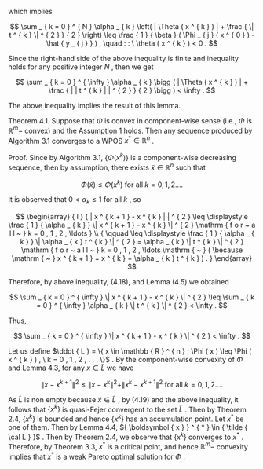 which implies

$$
\sum _ { k = 0 } ^ { N } \alpha _ { k } \left( | \Theta ( x ^ { k } ) | + \frac { \| t ^ { k } \| ^ { 2 } } { 2 } \right) \leq \frac { 1 } { \beta } ( \Phi _ { j } ( x ^ { 0 } ) - \hat { y _ { j } } ) , \quad : : \ \theta ( x ^ { k } ) < 0 .
$$

Since the right-hand side of the above inequality is finite and inequality holds for any positive integer $N$ , then we get

$$
\sum _ { k = 0 } ^ { \infty } \alpha _ { k } \bigg ( | \Theta ( x ^ { k } ) | + \frac { | | t ^ { k } | | ^ { 2 } } { 2 } \bigg ) < \infty .
$$

The above inequality implies the result of this lemma.

Theorem 4.1. Suppose that $\Phi$ is convex in component-wise sense (i.e., $\Phi$ is $\mathbb { R } ^ { m } -$ convex) and the Assumption 1 holds. Then any sequence produced by Algorithm 3.1 converges to a WPOS $x ^ { * } \in \mathbb { R } ^ { n }$ .

Proof. Since by Algorithm 3.1, $\{ \Phi ( x ^ { k } ) \}$ is a component-wise decreasing sequence, then by assumption, there exists $\tilde { x } \in \mathbb R ^ { n }$ such that

$$
\Phi ( { \tilde { x } } ) \leq \Phi ( x ^ { k } ) { \mathrm { ~ f o r ~ a l l ~ } } k = 0 , 1 , 2 \ldots .
$$

It is observed that $0 < \alpha _ { k } \le 1$ for all $k$ , so

$$
\begin{array} { l } { | x ^ { k + 1 } - x ^ { k } | | ^ { 2 } \leq \displaystyle \frac { 1 } { \alpha _ { k } } \| x ^ { k + 1 } - x ^ { k } \| ^ { 2 } \mathrm { f o r ~ a l l ~ } k = 0 , 1 , 2 , \ldots } \\ { \qquad \leq \displaystyle \frac { 1 } { \alpha _ { k } } \| \alpha _ { k } t ^ { k } \| ^ { 2 } = \alpha _ { k } \| t ^ { k } \| ^ { 2 } \mathrm { f o r ~ a l l ~ } k = 0 , 1 , 2 , \ldots \mathrm { ~ } ( \because \mathrm { ~ } x ^ { k + 1 } = x ^ { k } + \alpha _ { k } t ^ { k } ) . } \end{array}
$$

Therefore, by above inequality, (4.18), and Lemma (4.5) we obtained

$$
\sum _ { k = 0 } ^ { \infty } \| x ^ { k + 1 } - x ^ { k } \| ^ { 2 } \leq \sum _ { k = 0 } ^ { \infty } \alpha _ { k } \| t ^ { k } \| ^ { 2 } < \infty .
$$

Thus,

$$
\sum _ { k = 0 } ^ { \infty } \| x ^ { k + 1 } - x ^ { k } \| ^ { 2 } < \infty .
$$

Let us define $\ddot { L } = \{ x \in \mathbb { R } ^ { n } : \Phi ( x ) \leq \Phi ( x ^ { k } ) , \ k = 0 , 1 , 2 , . . . \}$ . By the component-wise convexity of $\Phi$ and Lemma 4.3, for any $x \in \tilde { L }$ we have

$$
\| x - x ^ { k + 1 } \| ^ { 2 } \leq \| x - x ^ { k } \| ^ { 2 } + \| x ^ { k } - x ^ { k + 1 } \| ^ { 2 } { \mathrm { ~ f o r ~ a l l ~ } } k = 0 , 1 , 2 . . . .
$$

As $\tilde { L }$ is non empty because $\tilde { x } \in \tilde { L }$ , by (4.19) and the above inequality, it follows that $\{ x ^ { k } \}$ is quasi-Fejer convergent to the set $\tilde { L }$ . Then by Theorem 2.4, $\{ x ^ { k } \}$ is bounded and hence $\{ x ^ { k } \}$ has an accumulation point. Let $x ^ { * }$ be one of them. Then by Lemma 4.4, ${ \boldsymbol { x } } ^ { * } \in { \tilde { \cal L } }$ . Then by Theorem 2.4, we observe that $\{ x ^ { k } \}$ converges to $x ^ { * }$ . Therefore, by Theorem 3.3, $x ^ { * }$ is a critical point, and hence $\mathbb { R } ^ { m } -$ convexity implies that $x ^ { * }$ is a weak Pareto optimal solution for $\Phi$ .
